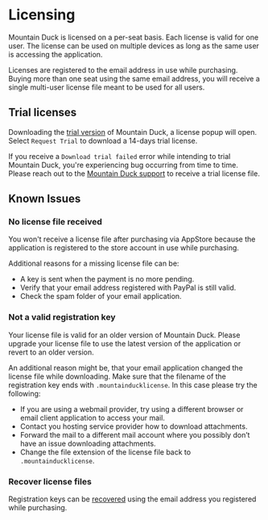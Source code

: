 Licensing
====

Mountain Duck is licensed on a per-seat basis. Each license is valid for one user. The license can be used on multiple devices as long as the same user is accessing the application.

Licenses are registered to the email address in use while purchasing. Buying more than one seat using the same email address, you will receive a single multi-user license file meant to be used for all users.

## Trial licenses

Downloading the [trial version](https://mountainduck.io/) of Mountain Duck, a license popup will open. Select `Request Trial` to download a 14-days trial license.

If you receive a `Download trial failed` error while intending to trial Mountain Duck, you're experiencing bug occurring from time to time. Please reach out to the [Mountain Duck support](mailto:support@mountainduck.io) to receive a trial license file.

## Known Issues

### No license file received

You won't receive a license file after purchasing via AppStore because the application is registered to the store account in use while purchasing.

Additional reasons for a missing license file can be:
- A key is sent when the payment is no more pending.
- Verify that your email address registered with PayPal is still valid.
- Check the spam folder of your email application.

### Not a valid registration key

Your license file is valid for an older version of Mountain Duck. Please upgrade your license file to use the latest version of the application or revert to an older version.

An additional reason might be, that your email application changed the license file while downloading. Make sure that the filename of the registration key ends with `.mountainducklicense`. In this case please try the following:
- If you are using a webmail provider, try using a different browser or email client application to access your mail.
- Contact you hosting service provider how to download attachments.
- Forward the mail to a different mail account where you possibly don’t have an issue downloading attachments.
- Change the file extension of the license file back to `.mountainducklicense`.

### Recover license files

Registration keys can be [recovered](https://mountainduck.io/help/) using the email address you registered while purchasing.
